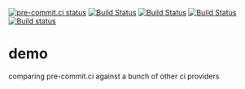 [![pre-commit.ci status](https://results.pre-commit.ci/badge/github/pre-commit-ci/demo/master.svg)](https://results.pre-commit.ci/latest/github/pre-commit-ci/demo/master)
[![Build Status](https://github.com/pre-commit-ci/demo/workflows/pre-commit/badge.svg)](https://github.com/pre-commit-ci/demo/actions)
[![Build Status](https://travis-ci.com/pre-commit-ci/demo.svg?branch=master)](https://travis-ci.com/pre-commit-ci/demo)
[![Build Status](https://dev.azure.com/precommitci/pre-commit-ci-demo/_apis/build/status/pre-commit-ci-demo.demo?branchName=master)](https://dev.azure.com/precommitci/pre-commit-ci-demo/_build/latest?definitionId=1&branchName=master)
[![Build status](https://ci.appveyor.com/api/projects/status/ufuo3f2n3a4smrp7/branch/master?svg=true)](https://ci.appveyor.com/project/pre-commit-ci-bot/demo/branch/master)

demo
====

comparing pre-commit.ci against a bunch of other ci providers
